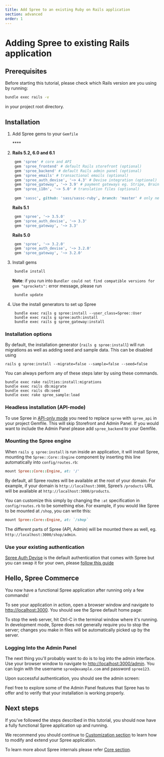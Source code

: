```yaml
---
title: Add Spree to an existing Ruby on Rails application
section: advanced
order: 1
---
```


# Adding Spree to existing Rails application

## Prerequisites

Before starting this tutorial, please check which Rails version are you using by running:

```bash
bundle exec rails -v
```

in your project root directory.

## Installation

1. Add Spree gems to your `Gemfile`

   \*\*\*\*

2. **Rails 5.2, 6.0 and 6.1**

   ```ruby
    gem 'spree' # core and API
    gem 'spree_frontend' # default Rails storefront (optional)
    gem 'spree_backend' # default Rails admin panel (optional)
    gem 'spree_emails' # transactional emails (optional)
    gem 'spree_auth_devise', '~> 4.3' # Devise integration (optional)
    gem 'spree_gateway', '~> 3.9' # payment gateways eg. Stripe, Braintree (optional)
    gem 'spree_i18n', '~> 5.0' # translation files (optional) 
 
    gem 'sassc', github: 'sass/sassc-ruby', branch: 'master' # only needed for MacOS and Ruby 3.0
   ```

   **Rails 5.1**

   ```ruby
    gem 'spree', '~> 3.5.0'
    gem 'spree_auth_devise', '~> 3.3'
    gem 'spree_gateway', '~> 3.3'
   ```

   **Rails 5.0**

   ```ruby
    gem 'spree', '~> 3.2.0'
    gem 'spree_auth_devise', '~> 3.2.0'
    gem 'spree_gateway', '~> 3.2.0'
   ```

3. Install gems

   ```bash
    bundle install
   ```

   **Note**: if you run into `Bundler could not find compatible versions for gem "sprockets":` error message, please run

   ```bash
    bundle update
   ```

4. Use the install generators to set up Spree

   ```text
    bundle exec rails g spree:install --user_class=Spree::User
    bundle exec rails g spree:auth:install
    bundle exec rails g spree_gateway:install
   ```

### Installation options

By default, the installation generator \(`rails g spree:install`\) will run migrations as well as adding seed and sample data. This can be disabled using

```text
rails g spree:install --migrate=false --sample=false --seed=false
```

You can always perform any of these steps later by using these commands.

```text
bundle exec rake railties:install:migrations
bundle exec rails db:migrate
bundle exec rails db:seed
bundle exec rake spree_sample:load
```

### Headless installation \(API-mode\)

To use Spree in [API-only mode](https://guides.spreecommerce.org/api/overview/) you need to replace `spree` with `spree_api` in your project Gemfile. This will skip Storefront and Admin Panel. If you would want to include the Admin Panel please add `spree_backend` to your Gemfile.

### Mounting the Spree engine

When `rails g spree:install` is run inside an application, it will install Spree, mounting the `Spree::Core::Engine` component by inserting this line automatically into `config/routes.rb`:

```ruby
mount Spree::Core::Engine, at: '/'
```

By default, all Spree routes will be available at the root of your domain. For example, if your domain is `http://localhost:3000`, Spree’s `/products` URL will be available at `http://localhost:3000/products`.

You can customize this simply by changing the `:at` specification in `config/routes.rb` to be something else. For example, if you would like Spree to be mounted at `/shop`, you can write this:

```ruby
mount Spree::Core::Engine, at: `/shop`
```

The different parts of Spree \(API, Admin\) will be mounted there as well, eg. `http://localhost:3000/shop/admin`.

### Use your existing authentication

[Spree Auth Devise](https://github.com/spree/spree_auth_devise) is the default authentication that comes with Spree but you can swap it for your own, please [follow this guide](/developer/customization/authentication.html)

## Hello, Spree Commerce

You now have a functional Spree application after running only a few commands!

To see your application in action, open a browser window and navigate to [http://localhost:3000](http://localhost:3000). You should see the Spree default home page:

To stop the web server, hit Ctrl-C in the terminal window where it's running. In development mode, Spree does not generally require you to stop the server; changes you make in files will be automatically picked up by the server.

### Logging Into the Admin Panel

The next thing you'll probably want to do is to log into the admin interface. Use your browser window to navigate to [http://localhost:3000/admin](http://localhost:3000/admin). You can login with the username `spree@example.com` and password `spree123`.

Upon successful authentication, you should see the admin screen:

Feel free to explore some of the Admin Panel features that Spree has to offer and to verify that your installation is working properly.

## Next steps

If you've followed the steps described in this tutorial, you should now have a fully functional Spree application up and running.

We recommend you should continue to [Customization section](/developer/customization/storefront.html) to learn how to modify and extend your Spree application.

To learn more about Spree internals please refer [Core section](/developer/internals/orders.html).

